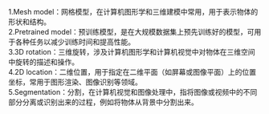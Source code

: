 1.Mesh model：网格模型，在计算机图形学和三维建模中常用，用于表示物体的形状和结构。<br>
2.Pretrained model：预训练模型，是在大规模数据集上预先训练好的模型，可用于各种任务以减少训练时间和提高性能。<br>
3.3D rotation：三维旋转，涉及计算机图形学和计算机视觉中对物体在三维空间中旋转的描述和操作。<br>
4.2D location：二维位置，用于指定在二维平面（如屏幕或图像平面）上的位置坐标，常用于图形渲染、图像识别等领域。<br>
5.Segmentation：分割，在计算机视觉和图像处理中，指将图像或视频中的不同部分分离或识别出来的过程，例如将物体从背景中分割出来。<br>
